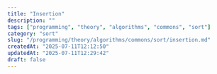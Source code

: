 ```yaml
---
title: "Insertion"
description: ""
tags: ["programming", "theory", "algorithms", "commons", "sort"]
category: "sort"
slug: "/programming/theory/algorithms/commons/sort/insertion.md"
createdAt: "2025-07-11T12:12:50"
updatedAt: "2025-07-11T12:29:42"
draft: false
---
```

